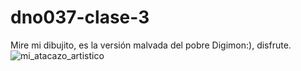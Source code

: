 # dno037-clase-3
Mire mi dibujito, es la versión malvada del pobre Digimon:), disfrute.
![mi_atacazo_artistico](https://user-images.githubusercontent.com/86027685/159738273-2a76cdbb-b87b-4ed5-a3a2-d4b91118dc6d.jpeg)
